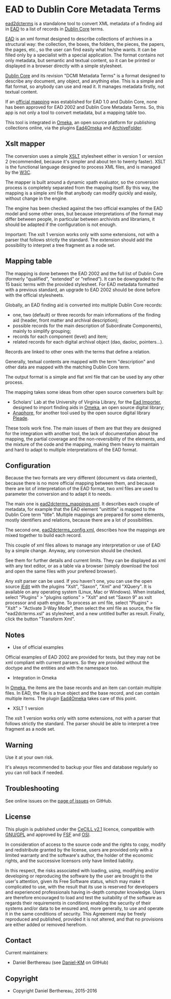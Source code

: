 EAD to Dublin Core Metadata Terms
=================================

[ead2dcterms] is a standalone tool to convert XML metadata of a finding aid in
[EAD] to a list of records in [Dublin Core] terms.

[EAD] is an xml format designed to describe collections of archives in a
structural way: the collection, the boxes, the folders, the pieces, the papers,
the pages, etc., so the user can find easily what he/she wants. It can be filled
only by a specialist with a special application. The format contains not only
metadata, but semantic and textual content, so it can be printed or displayed in
a browser directly with a simple stylesheet.

[Dublin Core] and its revision "DCMI Metadata Terms" is a format designed to
describe any document, any object, and anything else. This is a simple and flat
format, so anybody can use and read it. It manages metadata firstly, not textual
content.

If an [official mapping] was established for EAD 1.0 and Dublin Core, none has
been approved for EAD 2002 and Dublin Core Metadata Terms. So, this app is not
only a tool to convert metadata, but a mapping table too.

This tool is integrated in [Omeka], an open source platform for publishing
collections online, via the plugins [Ead4Omeka] and [ArchiveFolder].


Xslt mapper
-----------

The conversion uses a simple [XSLT] stylesheet either in version 1 or version 2
(recommended, because it's simpler and about ten to twenty faster). XSLT is the
functional language designed to process XML files, and is managed by the [W3C].

The mapper is built around a dynamic xpath evaluator, so the conversion process
is  completely separated from the mapping itself. By this way, the mapping is a
simple xml file that anybody can modify quickly and easily, without change in
the engine.

The engine has been checked against the two official examples of the EAD model
and some other ones, but because interpretations of the format may differ
between people, in particular between archivists and librarians, it should be
adapted if the configuration is not enough.

Important: The xslt 1 version works only with some extensions, not with a parser
that follows strictly the standard. The extension should add the possibility to
interpret a tree fragment as a node set.


Mapping table
-------------

The mapping is done between the EAD 2002 and the full list of Dublin Core
(formerly "qualified", "extended" or "refined"). It can be downgraded to the 15
basic terms with the provided stylesheet. For EAD metadata formatted with a
previous standard, an upgrade to EAD 2002 should be done before with the
official stylesheets.

Globally, an EAD finding aid is converted into multiple Dublin Core records:
- one, two (default) or three records for main informations of the finding aid
  (header, front matter and archival description);
- possible records for the main description of Subordinate Components), mainly
  to simplify grouping;
- records for each component (level) and item;
- related records for each digital archival object (dao, daoloc, pointers...).

Records are linked to other ones with the terms that define a relation.

Generally, textual contents are mapped with the term "description" and other
data are mapped with the matching Dublin Core term.

The output format is a simple and flat xml file that can be used by any other
process.

The mapping takes some ideas from other open source converters built by:

- Scholars' Lab at the University of Virginia Library, for the [Ead Importer],
  designed to import finding aids in [Omeka], an open source digital library;
- [Anaphore], for another tool used by the open source digital library [Pleade].

These tools work fine. The main issues of them are that they are designed for
the integration with another tool, the lack of documentation about the mapping,
the partial coverage and the non-reversibility of the elements, and the mixture
of the code and the mapping, making them heavy to maintain and hard to adapt to
multiple interpretations of the EAD format.


Configuration
-------------

Because the two formats are very different (document vs data oriented), because
there is no more official mapping between them, and because there are lot of
interpretation of the EAD format, two xml files are used to parameter the
conversion and to adapt it to needs.

The main one is [ead2dcterms_mappings.xml]. It describes each couple of
metadata, for example that the EAD element "unittitle" is mapped to the
Dublin Core  term "title". Multiple mappings are prepared for some elements,
mostly identifiers and relations, because there are a lot of possibilities.

The second one, [ead2dcterms_config.xml], describes how the mappings are mixed
together to build each record.

This couple of xml files allows to manage any interpretation or use of EAD by a
simple change. Anyway, any conversion should be checked.

See them for further details and current limits. They can be displayed as xml
with any text editor, or as a table via a browser (simply download the tool and
open the same files with your prefered browser).

Any xslt parser can be used. If you haven't one, you can use the open source
[jEdit] with the plugins "Xslt", "Saxon", "Xml" and "XQuery". It is available on
any operating system (Linux, Mac or Windows). When installed, select "Plugins" >
"plugins options" > "Xslt" and set "Saxon 9" as xslt processor and xpath engine.
To process an xml file, select "Plugins" > "Xslt" > "Activate 3-Way Mode", then
select the xml file as source, the file "ead2dcterms.xsl" as stylesheet, and a
new untitled buffer as result. Finally, click the button "Transform Xml".


Notes
-----

* Use of official examples

Official examples of EAD 2002 are provided for tests, but they may not be xml
compliant with current parsers. So they are provided without the doctype and the
entities and with the namespace too.

* Integration in Omeka

In [Omeka], the items are the base records and an item can contain multiple
files. In EAD, the file is a true object and the base record, and can contain
multiple items. The plugin [Ead4Omeka] takes care of this point.

* XSLT 1 version

The xslt 1 version works only with some extensions, not with a parser that
follows strictly the standard. The parser should be able to interpret a tree
fragment as a node set.


Warning
-------

Use it at your own risk.

It's always recommended to backup your files and database regularly so you can
roll back if needed.


Troubleshooting
---------------

See online issues on the [page of issues] on GitHub.


License
-------

This plugin is published under the [CeCILL v2.1] licence, compatible with
[GNU/GPL] and approved by [FSF] and [OSI].

In consideration of access to the source code and the rights to copy, modify and
redistribute granted by the license, users are provided only with a limited
warranty and the software's author, the holder of the economic rights, and the
successive licensors only have limited liability.

In this respect, the risks associated with loading, using, modifying and/or
developing or reproducing the software by the user are brought to the user's
attention, given its Free Software status, which may make it complicated to use,
with the result that its use is reserved for developers and experienced
professionals having in-depth computer knowledge. Users are therefore encouraged
to load and test the suitability of the software as regards their requirements
in conditions enabling the security of their systems and/or data to be ensured
and, more generally, to use and operate it in the same conditions of security.
This Agreement may be freely reproduced and published, provided it is not
altered, and that no provisions are either added or removed herefrom.


Contact
-------

Current maintainers:

* Daniel Berthereau (see [Daniel-KM] on GitHub)


Copyright
---------

* Copyright Daniel Berthereau, 2015-2016


[Ead2DCterms]: https://github.com/Daniel-KM/Ead2DCterms
[EAD]: https://loc.gov/ead
[Dublin Core]: http://dublincore.org
[Omeka]: https://www.omeka.org
[Ead4Omeka]: https://github.com/Daniel-KM/Ead4Omeka
[ArchiveFolder]: https://github.com/Daniel-KM/ArchiveFolder
[XSLT]: https://www.w3.org/standards/xml/transformation
[W3C]: https://www.w3.org/
[official mapping]: http://www.loc.gov/ead/ag/agappb.html#sec3
[Anaphore]: https://github.com/Anaphore/joai_xsl
[Pleade]: http://www.pleade.com
[Ead Importer]: https://github.com/scholarslab/EadImporter
[ead2dcterms_config.xml]: https://github.com/Daniel-KM/Ead2DCterms/blob/master/ead2dcterms_config.xml
[ead2dcterms_mappings.xml]: https://github.com/Daniel-KM/Ead2DCterms/blob/master/ead2dcterms_mappings.xml
[jEdit]: http://www.jedit.org
[page of issues]: https://github.com/Daniel-KM/Ead2DCterms/issues
[CeCILL v2.1]: https://www.cecill.info/licences/Licence_CeCILL_V2.1-en.html
[GNU/GPL]: https://www.gnu.org/licenses/gpl-3.0.html
[FSF]: https://www.fsf.org
[OSI]: http://opensource.org
[Daniel-KM]: https://github.com/Daniel-KM "Daniel Berthereau"
